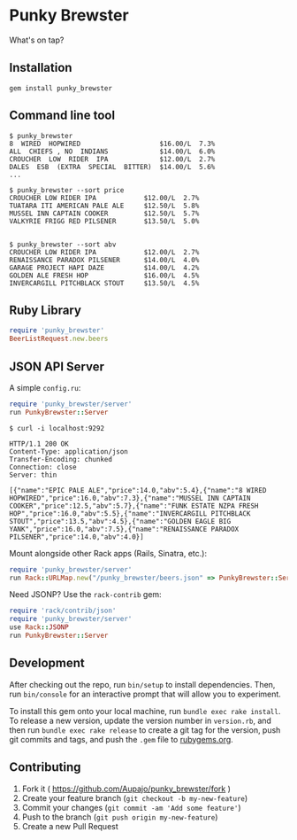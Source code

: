 # Punky Brewster

What's on tap?

## Installation

    gem install punky_brewster

## Command line tool

    $ punky_brewster
    8  WIRED  HOPWIRED                    $16.00/L  7.3%
    ALL  CHIEFS , NO  INDIANS             $14.00/L  6.0%
    CROUCHER  LOW  RIDER  IPA             $12.00/L  2.7%
    DALES  ESB  (EXTRA  SPECIAL  BITTER)  $14.00/L  5.6%
    ...

    $ punky_brewster --sort price
    CROUCHER LOW RIDER IPA            $12.00/L  2.7%
    TUATARA ITI AMERICAN PALE ALE     $12.50/L  5.8%
    MUSSEL INN CAPTAIN COOKER         $12.50/L  5.7%
    VALKYRIE FRIGG RED PILSENER       $13.50/L  5.0%


    $ punky_brewster --sort abv
    CROUCHER LOW RIDER IPA            $12.00/L  2.7%
    RENAISSANCE PARADOX PILSENER      $14.00/L  4.0%
    GARAGE PROJECT HAPI DAZE          $14.00/L  4.2%
    GOLDEN ALE FRESH HOP              $16.00/L  4.5%
    INVERCARGILL PITCHBLACK STOUT     $13.50/L  4.5%

## Ruby Library

```ruby
require 'punky_brewster'
BeerListRequest.new.beers
```

## JSON API Server

A simple `config.ru`:

```ruby
require 'punky_brewster/server'
run PunkyBrewster::Server
```

```http
$ curl -i localhost:9292

HTTP/1.1 200 OK
Content-Type: application/json
Transfer-Encoding: chunked
Connection: close
Server: thin

[{"name":"EPIC PALE ALE","price":14.0,"abv":5.4},{"name":"8 WIRED HOPWIRED","price":16.0,"abv":7.3},{"name":"MUSSEL INN CAPTAIN COOKER","price":12.5,"abv":5.7},{"name":"FUNK ESTATE NZPA FRESH HOP","price":16.0,"abv":5.5},{"name":"INVERCARGILL PITCHBLACK STOUT","price":13.5,"abv":4.5},{"name":"GOLDEN EAGLE BIG YANK","price":16.0,"abv":7.5},{"name":"RENAISSANCE PARADOX PILSENER","price":14.0,"abv":4.0}]
```

Mount alongside other Rack apps (Rails, Sinatra, etc.):

```ruby
require 'punky_brewster/server'
run Rack::URLMap.new("/punky_brewster/beers.json" => PunkyBrewster::Server)
```

Need JSONP? Use the `rack-contrib` gem:

```ruby
require 'rack/contrib/json'
require 'punky_brewster/server'
use Rack::JSONP
run PunkyBrewster::Server
```

## Development

After checking out the repo, run `bin/setup` to install dependencies. Then, run `bin/console` for an interactive prompt that will allow you to experiment.

To install this gem onto your local machine, run `bundle exec rake install`. To release a new version, update the version number in `version.rb`, and then run `bundle exec rake release` to create a git tag for the version, push git commits and tags, and push the `.gem` file to [rubygems.org](https://rubygems.org).

## Contributing

1. Fork it ( https://github.com/Aupajo/punky_brewster/fork )
2. Create your feature branch (`git checkout -b my-new-feature`)
3. Commit your changes (`git commit -am 'Add some feature'`)
4. Push to the branch (`git push origin my-new-feature`)
5. Create a new Pull Request
